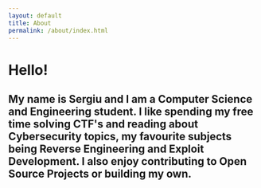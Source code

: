 ```yaml
---
layout: default
title: About
permalink: /about/index.html
---
```

<h1> Hello! </h1>
<h2> My name is Sergiu and I am a Computer Science and Engineering student. I like spending my free time solving CTF's and reading about Cybersecurity topics, my favourite subjects being Reverse Engineering and Exploit Development. I also enjoy contributing to Open Source Projects or building my own. </h2>
